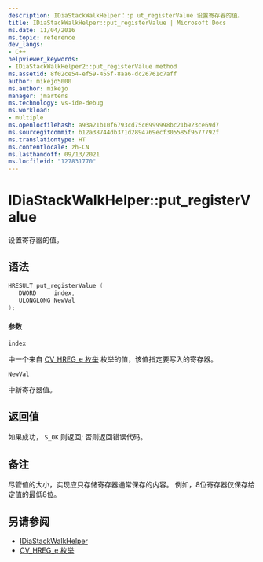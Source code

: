 ```yaml
---
description: IDiaStackWalkHelper：:p ut_registerValue 设置寄存器的值。
title: IDiaStackWalkHelper::put_registerValue | Microsoft Docs
ms.date: 11/04/2016
ms.topic: reference
dev_langs:
- C++
helpviewer_keywords:
- IDiaStackWalkHelper2::put_registerValue method
ms.assetid: 8f02ce54-ef59-455f-8aa6-dc26761c7aff
author: mikejo5000
ms.author: mikejo
manager: jmartens
ms.technology: vs-ide-debug
ms.workload:
- multiple
ms.openlocfilehash: a93a21b10f6793cd75c6999998bc21b923ce69d7
ms.sourcegitcommit: b12a38744db371d2894769ecf305585f9577792f
ms.translationtype: HT
ms.contentlocale: zh-CN
ms.lasthandoff: 09/13/2021
ms.locfileid: "127831770"
---
```

# <a name="idiastackwalkhelperput_registervalue"></a>IDiaStackWalkHelper::put_registerValue
设置寄存器的值。

## <a name="syntax"></a>语法

```C++
HRESULT put_registerValue ( 
   DWORD     index,
   ULONGLONG NewVal
);
```

#### <a name="parameters"></a>参数
 `index`

中一个来自 [CV_HREG_e 枚举](../../debugger/debug-interface-access/cv-hreg-e.md) 枚举的值，该值指定要写入的寄存器。

 `NewVal`

中新寄存器值。

## <a name="return-value"></a>返回值
 如果成功， `S_OK` 则返回; 否则返回错误代码。

## <a name="remarks"></a>备注
 尽管值的大小，实现应只存储寄存器通常保存的内容。 例如，8位寄存器仅保存给定值的最低8位。

## <a name="see-also"></a>另请参阅
- [IDiaStackWalkHelper](../../debugger/debug-interface-access/idiastackwalkhelper.md)
- [CV_HREG_e 枚举](../../debugger/debug-interface-access/cv-hreg-e.md)
